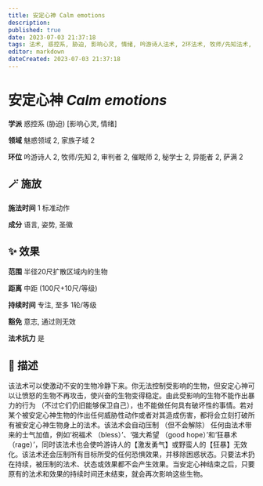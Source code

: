 ```yaml
---
title: 安定心神 Calm emotions
description: 
published: true
date: 2023-07-03 21:37:18
tags: 法术, 惑控系, 胁迫, 影响心灵, 情绪, 吟游诗人法术, 2环法术, 牧师/先知法术, 审判者法术, 催眠师法术, 秘学士法术, 异能者法术, 萨满法术, 魅惑领域, 家族子域
editor: markdown
dateCreated: 2023-07-03 21:37:18
---
```


# **安定心神** *Calm emotions*

**学派** 惑控系 (胁迫) \[影响心灵, 情绪\] 

**领域** 魅惑领域 2, 家族子域 2

**环位** 吟游诗人 2, 牧师/先知 2, 审判者 2, 催眠师 2, 秘学士 2, 异能者 2, 萨满 2

## 🪄 施放

**施法时间** 1 标准动作

**成分** 语言, 姿势, 圣徽

## ✨ 效果  

**范围** 半径20尺扩散区域内的生物

**距离** 中距 (100尺+10尺/等级)  

**持续时间** 专注, 至多 1轮/等级 

**豁免** 意志, 通过则无效

**法术抗力** 是

## 📖 描述

该法术可以使激动不安的生物冷静下来。你无法控制受影响的生物，但安定心神可以让愤怒的生物不再攻击，使兴奋的生物变得稳定。由此受影响的生物不能作出暴力的行为 （不过它们仍旧能够保卫自己），也不能做任何具有破坏性的事情。若对某个被安定心神生物的作出任何威胁性动作或者对其造成伤害，都将会立刻打破所有被安定心神生物身上的法术。该法术会自动压制 （但不会解除） 任何由法术带来的士气加值，例如‘祝福术 （bless）’、‘强大希望 （good hope）’和‘狂暴术 （rage）’，同时该法术也会使吟游诗人的【激发勇气】或野蛮人的【狂暴】无效化。该法术还会压制所有目标所受的任何恐惧效果，并移除困惑状态。只要法术扔在持续，被压制的法术、状态或效果都不会产生效果。当安定心神结束之后，只要原有的法术和效果的持续时间还未结束，就会再次影响这些生物。
    